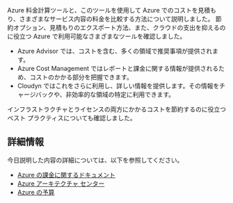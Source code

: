Azure 料金計算ツールと、このツールを使用して Azure でのコストを見積もり、さまざまなサービス内容の料金を比較する方法について説明しました。 節約オプション、見積もりのエクスポート方法、また、クラウドの支出を抑えるのに役立つ Azure で利用可能なさまざまなツールを確認しました。

- Azure Advisor では、コストを含む、多くの領域で推奨事項が提供されます。
- Azure Cost Management ではレポートと課金に関する情報が提供されるため、コストのかかる部分を把握できます。
- Cloudyn ではこれをさらに利用し、詳しい情報を提供します。その情報をチャージバックや、非効率的な領域の特定に利用できます。

インフラストラクチャとライセンスの両方にかかるコストを節約するのに役立つベスト プラクティスについても確認しました。

## <a name="learn-more"></a>詳細情報

今日説明した内容の詳細については、以下を参照してください。

- [Azure の課金に関するドキュメント](https://docs.microsoft.com/azure/billing/)
- [Azure アーキテクチャ センター](https://docs.microsoft.com/azure/architecture/)
- [Azure の予算](https://docs.microsoft.com/azure/billing/billing-cost-management-budget-scenario)
